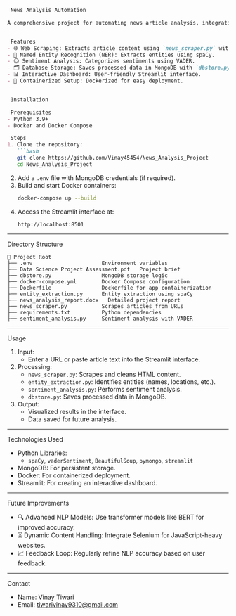 ```markdown
 News Analysis Automation

A comprehensive project for automating news article analysis, integrating web scraping, entity extraction, sentiment analysis, and MongoDB for data storage. The project is containerized using Docker and provides an intuitive interface with Streamlit.


 Features
- 🌐 Web Scraping: Extracts article content using `news_scraper.py` with BeautifulSoup.
- 🧠 Named Entity Recognition (NER): Extracts entities using spaCy.
- 😊 Sentiment Analysis: Categorizes sentiments using VADER.
- 🗂️ Database Storage: Saves processed data in MongoDB with `dbstore.py`.
- 📊 Interactive Dashboard: User-friendly Streamlit interface.
- 🐳 Containerized Setup: Dockerized for easy deployment.


 Installation

 Prerequisites
- Python 3.9+
- Docker and Docker Compose

 Steps
1. Clone the repository:
   ```bash
   git clone https://github.com/Vinay45454/News_Analysis_Project
   cd News_Analysis_Project
   ```
2. Add a `.env` file with MongoDB credentials (if required).
3. Build and start Docker containers:
   ```bash
   docker-compose up --build
   ```
4. Access the Streamlit interface at:
   ```
   http://localhost:8501
   ```

---

 Directory Structure
```
📁 Project Root
├── .env                      Environment variables
├── Data Science Project Assessment.pdf   Project brief
├── dbstore.py                MongoDB storage logic
├── docker-compose.yml        Docker Compose configuration
├── Dockerfile                Dockerfile for app containerization
├── entity_extraction.py      Entity extraction using spaCy
├── news_analysis_report.docx   Detailed project report
├── news_scraper.py           Scrapes articles from URLs
├── requirements.txt          Python dependencies
├── sentiment_analysis.py     Sentiment analysis with VADER
```

---

 Usage
1. Input: 
   - Enter a URL or paste article text into the Streamlit interface.
2. Processing:
   - `news_scraper.py`: Scrapes and cleans HTML content.
   - `entity_extraction.py`: Identifies entities (names, locations, etc.).
   - `sentiment_analysis.py`: Performs sentiment analysis.
   - `dbstore.py`: Saves processed data in MongoDB.
3. Output: 
   - Visualized results in the interface.
   - Data saved for future analysis.

---

 Technologies Used
- Python Libraries: 
  - `spaCy`, `vaderSentiment`, `BeautifulSoup`, `pymongo`, `streamlit`
- MongoDB: For persistent storage.
- Docker: For containerized deployment.
- Streamlit: For creating an interactive dashboard.

---

 Future Improvements
- 🔍 Advanced NLP Models: Use transformer models like BERT for improved accuracy.
- ⏳ Dynamic Content Handling: Integrate Selenium for JavaScript-heavy websites.
- 📈 Feedback Loop: Regularly refine NLP accuracy based on user feedback.

---


 Contact
- Name: Vinay Tiwari
- Email: tiwarivinay9310@gmail.com  
```  
